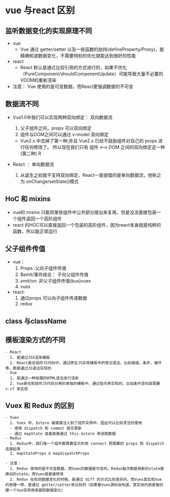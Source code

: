# vue 与react 区别

  ## 监听数据变化的实现原理不同

  - vue
    - Vue 通过 getter/setter 以及一些函数的劫持(defineProperty/Proxy)，能精确知道数据变化，不需要特别的优化就能达到很好的性能
  - react
    - React 默认是通过比较引用的方式进行的，如果不优化（PureComponent/shouldComponentUpdate）可能导致大量不必要的VDOM的重新渲染
  - 注意： Vue 使用的是可变数据，而React更强调数据的不可变

  ## 数据流不同

  - Vue1.0中我们可以实现两种双向绑定： 双向数据流
    1. 父子组件之间，props 可以双向绑定
    2. 组件与DOM之间可以通过 v-model 双向绑定

    - Vue2.x 中去掉了第一种;并且 Vue2.x 已经不鼓励组件对自己的 props 进行任何修改了。
    所以现在我们只有 组件 <--> DOM 之间的双向绑定这一种(第二种)
R
  - React ： 单向数据流
    1. 从诞生之初就不支持双向绑定，React一直提倡的是单向数据流，他称之为 onChange/setState()模式

  ## HoC 和 mixins

  - vue的 mixins 只能将某些组件中公共部分提出来复用，但是没法直接包装一个组件返回一个高阶组件
  - react 的HOC可以直接返回一个包装的高阶组件，因为react本身就是纯粹的函数，所以能正常运行

  ## 父子组件传值
  - vue： 
    1. Props :父向子组件传值
    2.  $emit/事件结合： 子向父组件传值
    3. $emit/$on: 非父子组件传值(bus)vuex
    4. vuex
  - react: 
    1. 通过props 可以向子组件传递数据
    2. redux

  ## class 与className

  ## 模板渲染方式的不同
    - React 
      1. 是通过JSX渲染模板
      2. React是在组件JS代码中，通过原生JS实现模板中的常见语法，比如插值，条件，循环等，都是通过JS语法实现的
    - Vue
      1. 是通过一种拓展的HTML语法进行渲染
      2. Vue是在和组件JS代码分离的单独的模板中，通过指令来实现的，比如条件语句就需要 v-if 来实现

  ## Vuex 和 Redux 的区别

    - Vuex
      1. Vuex 中，$store 被直接注入到了组件实例中，因此可以比较灵活的使用
      - 使用 dispatch 和 commit 提交更新
      - 通过 mapState 或者直接通过 this.$store 来读取数据
    - Redux 
      1. Redux中，我们每一个组件都需要显示的用 connect 把需要的 props 和 dispatch 连接起来
      2. mapStateProps & mapdispatchProps

    - 注意： 
      1. Redux 使用的是不可变数据，而Vuex的数据是可变的。Redux每次都是用新的state替换旧的state，而Vuex是直接修改
      2. Redux 在检测数据变化的时候，是通过 diff 的方式比较差异的，而Vuex其实和Vue的原理一样，是通过 getter/setter来比较的（如果看Vuex源码会知道，其实他内部直接创建一个Vue实例用来跟踪数据变化）